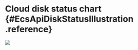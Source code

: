# Cloud disk status chart {#EcsApiDiskStatusIllustration .reference}

![](http://static-aliyun-doc.oss-cn-hangzhou.aliyuncs.com/assets/img/10044/4030_en-US.jpg)

